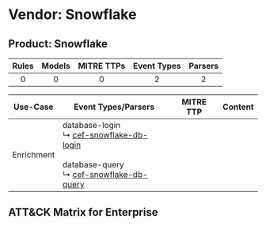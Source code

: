 Vendor: Snowflake
=================
Product: Snowflake
------------------
| Rules | Models | MITRE TTPs | Event Types | Parsers |
|:-----:|:------:|:----------:|:-----------:|:-------:|
|   0   |   0    |     0      |      2      |    2    |

|  Use-Case  | Event Types/Parsers                                                                                                                                                                                        | MITRE TTP | Content                                                |
|:----------:| ---------------------------------------------------------------------------------------------------------------------------------------------------------------------------------------------------------- | --------- | ------------------------------------------------------ |
| Enrichment |  database-login<br> ↳ [cef-snowflake-db-login](Parsers/parserContent_cef-snowflake-db-login.md)<br><br> database-query<br> ↳ [cef-snowflake-db-query](Parsers/parserContent_cef-snowflake-db-query.md)<br> |           | [](Rules_Models/r_m_snowflake_snowflake_Enrichment.md) |

ATT&CK Matrix for Enterprise
----------------------------
